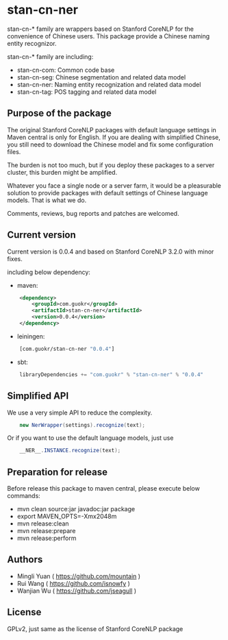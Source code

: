stan-cn-ner
============

stan-cn-* family are wrappers based on Stanford CoreNLP for the convenience of
Chinese users. This package provide a Chinese naming entity recognizor.

stan-cn-* family are including:

* stan-cn-com: Common code base
* stan-cn-seg: Chinese segmentation and related data model
* stan-cn-ner: Naming entity recognization and related data model
* stan-cn-tag: POS tagging and related data model

Purpose of the package
-----------------------

The original Stanford CoreNLP packages with default language settings in Maven
central is only for English. If you are dealing with simplified Chinese, you
still need to download the Chinese model and fix some configuration files.

The burden is not too much, but if you deploy these packages to a server
cluster, this burden might be amplified.

Whatever you face a single node or a server farm, it would be a pleasurable
solution to provide packages with default settings of Chinese language
models. That is what we do.

Comments, reviews, bug reports and patches are welcomed.

Current version
----------------

Current version is 0.0.4 and based on Stanford CoreNLP 3.2.0 with minor fixes.

including below dependency:

* maven:
```xml
    <dependency>
        <groupId>com.guokr</groupId>
        <artifactId>stan-cn-ner</artifactId>
        <version>0.0.4</version>
    </dependency>
```
* leiningen:
```clojure
    [com.guokr/stan-cn-ner "0.0.4"]
```
* sbt:
```scala
    libraryDependencies += "com.guokr" % "stan-cn-ner" % "0.0.4"
```

Simplified API
---------------

We use a very simple API to reduce the complexity.

```java
    new NerWrapper(settings).recognize(text);
```

Or if you want to use the default language models, just use

```java
    __NER__.INSTANCE.recognize(text);
```

Preparation for release
------------------------

Before release this package to maven central, please execute below commands:

* mvn clean source:jar javadoc:jar package
* export MAVEN_OPTS=-Xmx2048m
* mvn release:clean
* mvn release:prepare
* mvn release:perform

Authors
--------

* Mingli Yuan ( https://github.com/mountain )
* Rui Wang ( https://github.com/isnowfy )
* Wanjian Wu ( https://github.com/jseagull )

License
--------

GPLv2, just same as the license of Stanford CoreNLP package

